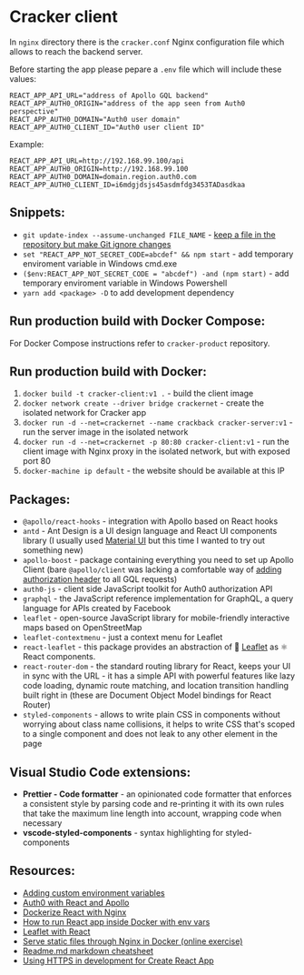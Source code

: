 # Cracker client

In `nginx` directory there is the `cracker.conf` Nginx configuration file which allows to reach the backend server.

Before starting the app please pepare a `.env` file which will include these values:

    REACT_APP_API_URL="address of Apollo GQL backend"
    REACT_APP_AUTH0_ORIGIN="address of the app seen from Auth0 perspective"
    REACT_APP_AUTH0_DOMAIN="Auth0 user domain"
    REACT_APP_AUTH0_CLIENT_ID="Auth0 user client ID"

Example:

    REACT_APP_API_URL=http://192.168.99.100/api
    REACT_APP_AUTH0_ORIGIN=http://192.168.99.100
    REACT_APP_AUTH0_DOMAIN=domain.region.auth0.com
    REACT_APP_AUTH0_CLIENT_ID=i6mdgjdsjs45asdmfdg3453TADasdkaa

## Snippets:

- `git update-index --assume-unchanged FILE_NAME` - [keep a file in the repository but make Git ignore changes](https://stackoverflow.com/questions/9794931/keep-file-in-a-git-repo-but-dont-track-changes "Stack Overflow answer")
- `set "REACT_APP_NOT_SECRET_CODE=abcdef" && npm start` - add temporary enviroment variable in Windows cmd.exe
- `($env:REACT_APP_NOT_SECRET_CODE = "abcdef") -and (npm start)` - add temporary enviroment variable in Windows Powershell
- `yarn add <package> -D` to add development dependency

## Run production build with Docker Compose:

For Docker Compose instructions refer to `cracker-product` repository.

## Run production build with Docker:

1. `docker build -t cracker-client:v1 .` - build the client image
2. `docker network create --driver bridge crackernet` - create the isolated network for Cracker app
3. `docker run -d --net=crackernet --name crackback cracker-server:v1` - run the server image in the isolated network
4. `docker run -d --net=crackernet -p 80:80 cracker-client:v1` - run the client image with Nginx proxy in the isolated network, but with exposed port 80
5. `docker-machine ip default` - the website should be available at this IP

## Packages:

- `@apollo/react-hooks` - integration with Apollo based on React hooks
- `antd` - Ant Design is a UI design language and React UI components library (I usually used [Material UI](https://material-ui.com/) but this time I wanted to try out something new)
- `apollo-boost` - package containing everything you need to set up Apollo Client (bare `@apollo/client` was lacking a comfortable way of [adding authorization header](https://www.apollographql.com/docs/react/networking/authentication/#header "Apollo GQL docs") to all GQL requests)
- `auth0-js` - client side JavaScript toolkit for Auth0 authorization API
- `graphql` - the JavaScript reference implementation for GraphQL, a query language for APIs created by Facebook
- `leaflet` - open-source JavaScript library for mobile-friendly interactive maps based on OpenStreetMap
- `leaflet-contextmenu` - just a context menu for Leaflet
- `react-leaflet` - this package provides an abstraction of 🍃 [Leaflet](https://leafletjs.com/reference-1.6.0.html) as ⚛️ React components.
- `react-router-dom` - the standard routing library for React, keeps your UI in sync with the URL - it has a simple API with powerful features like lazy code loading, dynamic route matching, and location transition handling built right in (these are Document Object Model bindings for React Router)
- `styled-components` - allows to write plain CSS in components without worrying about class name collisions, it helps to write CSS that's scoped to a single component and does not leak to any other element in the page

## Visual Studio Code extensions:

- **Prettier - Code formatter** - an opinionated code formatter that enforces a consistent style by parsing code and re-printing it with its own rules that take the maximum line length into account, wrapping code when necessary
- **vscode-styled-components** - syntax highlighting for styled-components

## Resources:

- [Adding custom environment variables](https://create-react-app.dev/docs/adding-custom-environment-variables/ "Create React App documentation")
- [Auth0 with React and Apollo](https://auth0.com/blog/develop-modern-apps-with-react-graphql-apollo-and-add-authentication/)
- [Dockerize React with Nginx](https://medium.com/@shakyShane/lets-talk-about-docker-artifacts-27454560384f)
- [How to run React app inside Docker with env vars](https://github.com/facebook/create-react-app/issues/982 "Create React App GitHub issues")
- [Leaflet with React](https://blog.logrocket.com/how-to-use-react-leaflet/)
- [Serve static files through Nginx in Docker (online exercise)](https://www.katacoda.com/courses/docker/create-nginx-static-web-server "Katacoda online courses")
- [Readme.md markdown cheatsheet](https://github.com/tchapi/markdown-cheatsheet/blob/master/README.md)
- [Using HTTPS in development for Create React App](https://create-react-app.dev/docs/using-https-in-development/)
